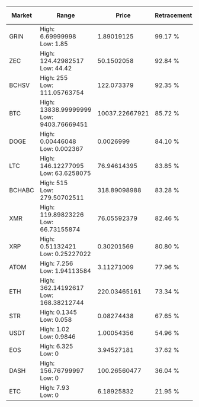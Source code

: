 | Market | Range | Price| Retracement | Doubles to 50% |
| --- | --- | --- | --- | --- |
| GRIN | High: 6.69999998<br />Low: 1.85 | 1.89019125 | 99.17 % | 2.26 |
| ZEC | High: 124.42982517<br />Low: 44.42 | 50.1502058 | 92.84 % | 1.68 |
| BCHSV | High: 255<br />Low: 111.05763754 | 122.073379 | 92.35 % | 1.50 |
| BTC | High: 13838.99999999<br />Low: 9403.76669451 | 10037.22667921 | 85.72 % | 1.16 |
| DOGE | High: 0.00446048<br />Low: 0.002367 | 0.0026999 | 84.10 % | 1.26 |
| LTC | High: 146.12277095<br />Low: 63.6258075 | 76.94614395 | 83.85 % | 1.36 |
| BCHABC | High: 515<br />Low: 279.50702511 | 318.89098988 | 83.28 % | 1.25 |
| XMR | High: 119.89823226<br />Low: 66.73155874 | 76.05592379 | 82.46 % | 1.23 |
| XRP | High: 0.51132421<br />Low: 0.25227022 | 0.30201569 | 80.80 % | 1.26 |
| ATOM | High: 7.256<br />Low: 1.94113584 | 3.11271009 | 77.96 % | 1.48 |
| ETH | High: 362.14192617<br />Low: 168.38212744 | 220.03465161 | 73.34 % | 1.21 |
| STR | High: 0.1345<br />Low: 0.058 | 0.08274438 | 67.65 % | 1.16 |
| USDT | High: 1.02<br />Low: 0.9846 | 1.00054356 | 54.96 % | 1.00 |
| EOS | High: 6.325<br />Low: 0 | 3.94527181 | 37.62 % | 0.00 |
| DASH | High: 156.76799997<br />Low: 0 | 100.26560477 | 36.04 % | 0.00 |
| ETC | High: 7.93<br />Low: 0 | 6.18925832 | 21.95 % | 0.00 |
